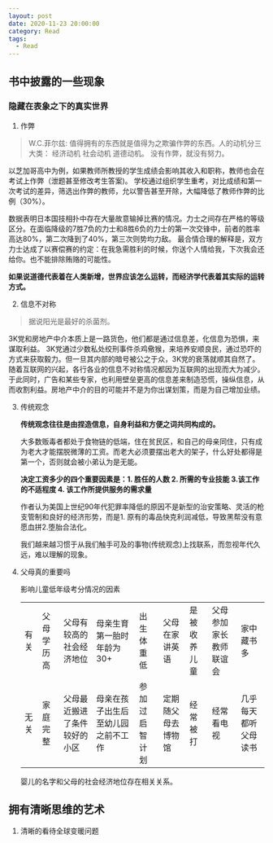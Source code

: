 ```yaml
---
layout: post
date: 2020-11-23 20:00:00
category: Read
tags:
  - Read
---
```


## 书中披露的一些现象
### 隐藏在表象之下的真实世界
1. 作弊

  > W.C.菲尔兹: 值得拥有的东西就是值得为之欺骗作弊的东西。人的动机分三大类： 经济动机 社会动机 道德动机。 没有作弊，就没有努力。

  以芝加哥高中为例，如果教师所教授的学生成绩会影响其收入和职称，教师也会在考试上作弊（泄题甚至修改考生答案)。
  学校通过组织学生重考，对比成绩和第一次考试的差异，筛选出作弊的教师，允以警告甚至开除，大幅降低了教师作弊的比例（30%）。

  数据表明日本国技相扑中存在大量故意输掉比赛的情况。力士之间存在严格的等级区分。在面临降级的7胜7负的力士和8胜6负的力士的第一次交锋中，前者的胜率高达80%，第二次降到了40%，第三次则势均力敌。
  最合情合理的解释是，双方力士达成了以赛偿赛的约定：在我急需胜利的时候，你送个人情给我，下次我会还给你。也不能排除贿赂的可能性。

  **如果说道德代表着在人类新增，世界应该怎么运转，而经济学代表着其实际的运转方式。**

2. 信息不对称

  > 据说阳光是最好的杀菌剂。

  3K党和房地产中介本质上是一路货色，他们都是通过信息差，化信息为恐惧，来谋取利益。
  3K党通过少数私处绞刑事件杀鸡儆猴，来培养安顺良民，通过恐吓的方式来获取毅力。但一旦其内部的暗号被公之于众，3K党的衰落就顺其自然了。
  随着互联网的兴起，各行各业的信息不对称情况都因为互联网的出现而大为减少。
  于此同时，广告和某些专家，也利用壁垒更高的信息差来制造恐慌，操纵信息，从而收割利益。房地产中介的目的可能并不是为你出谋划策，而是为自己增加业绩。

3. 传统观念

   **传统观念往往是由捏造信息，自身利益和方便之词共同构成的。**

   大多数贩毒者都处于食物链的低端，住在贫民区，和自己的母亲同住，只有成为老大才能摆脱微薄的工资。而老大必须要摆出老大的架子，什么好处都得是第一个，否则就会被小弟认为是无能。

   **决定工资多少的四个重要因素是：1. 胜任的人数 2. 所需的专业技能 3.该工作的不适程度 4. 该工作所提供服务的需求量**

   作者认为美国上世纪90年代犯罪率降低的原因不是新型的治安策略、灵活的枪支管制和良好的经济形势，而是1. 原有的毒品快克利润减低，导致黑帮没有意愿血拼2.堕胎合法化。

   我们越来越习惯于从我们触手可及的事物(传统观念)上找联系，而忽视年代久远，难以理解的现象。

4. 父母真的重要吗

   影响儿童低年级考分情况的因素

   |      |            |                              |                                    |                |                    |              |                        |                      |
   | ---- | ---------- | ---------------------------- | ---------------------------------- | -------------- | ------------------ | ------------ | ---------------------- | -------------------- |
   | 有关 | 父母学历高 | 父母有较高的社会经济地位     | 母亲生育第一胎时年龄为30+          | 出生体重低     | 父母在家讲英语     | 是被收养儿童 | 父母参加家长教师联谊会 | 家中藏书多           |
   | 无关 | 家庭完整   | 父母最近搬进了条件较好的小区 | 母亲在孩子出生后至幼儿园之前不工作 | 参加过启智计划 | 定期随父母去博物馆 | 经常被打     | 经常看电视             | 几乎每天都听父母读书 |

   婴儿的名字和父母的社会经济地位存在相关关系。



## 拥有清晰思维的艺术

1. 清晰的看待全球变暖问题



